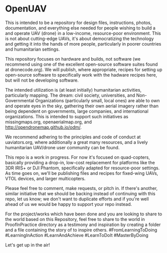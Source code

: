 OpenUAV
=======

This is intended to be a repository for design files, instructions, photos, documentation, and everything else needed for people wishing to build a and operate UAV (drone) in a low-income, resource-poor environment.  This is not about cutting-edge UAVs, it's about democratizing the technology and getting it into the hands of more people, particularly in poorer countries and humanitarian settings.

This repository focuses on hardware and builds, not software (we recommend using one of the excellent open-source software suites found at dronecode.org).  We will publish, where appropriate, recipes for setting up open-source software to specifically work with the hadware recipes here, but will not be developing software.  

The intended utilization is (at least initially) humanitarian activities, particularly mapping.  The dream: civil society, universities, and Non-Governmental Organizations (particularly small, local ones) are able to own and operate eyes in the sky, gathering their own aerial imagery rather than being dependent on governments, large companies, and international organizations.  This is intended to support such initiatives as missingmaps.org, openaerialmap.org, and http://opendronemap.github.io/odm/.  

We recommend adhering to the principles and code of conduct at uaviators.org, where additionally a great many resources, and a lively humanitarian UAV/drone user community can be found.

This repo is a work in progress.  For now it's focused on quad-copters, basically providing a drop-in, low-cost replacement for platforms like the 3DR IRIS+ or DJI Phantom, specifically adapted for resource-poor settings.  As time goes on, we'll be publishing files and recipes for fixed-wing UAVs, VTOL devices, and larger multicopters.  

Please feel free to comment, make requests, or pitch in.  If there's another, similar initiative that we should be backing instead of continuing with this repo, let us know; we don't want to duplicate efforts and if you're well ahead of us we would be happy to support your repo instead.

For the project/works which have been done and you are looking to share to the world based on this Repository, feel free to share to the world in ProofInPractice directory as a testimony and inspiration by creating a folder and a file containing the story of to inspire others.
#FromLearningToDoing #LearningInAction #LearnAndAchieve #LearnToDoIt #MasterByDoing

Let's get up in the air!
